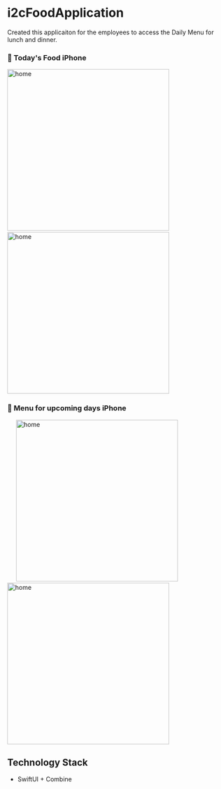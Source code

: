 # i2cFoodApplication
  Created this applicaiton for the employees to access the Daily Menu for lunch and dinner.

### 🥘  Today's Food iPhone ###
<img src="https://github.com/iahmerr/i2cFoodApplication/blob/main/i2cFoodApplication/%5BScreenshot%5D/Screenshot-1.png" width="370" title="home">&nbsp;&nbsp;&nbsp;&nbsp;&nbsp;<img src="https://github.com/iahmerr/i2cFoodApplication/blob/main/i2cFoodApplication/%5BScreenshot%5D/Screenshot-2.png" width="370" title="home">


### 🥩  Menu for upcoming days iPhone ###
&nbsp;&nbsp;&nbsp;&nbsp;&nbsp;<img src="https://github.com/iahmerr/i2cFoodApplication/blob/main/i2cFoodApplication/%5BScreenshot%5D/Screenshot-3.png" width="370" title="home">&nbsp;&nbsp;&nbsp;&nbsp;&nbsp;<img src="https://github.com/iahmerr/i2cFoodApplication/blob/main/i2cFoodApplication/%5BScreenshot%5D/Screenshot-4.png" width="370" title="home">


## Technology Stack
- SwiftUI + Combine
